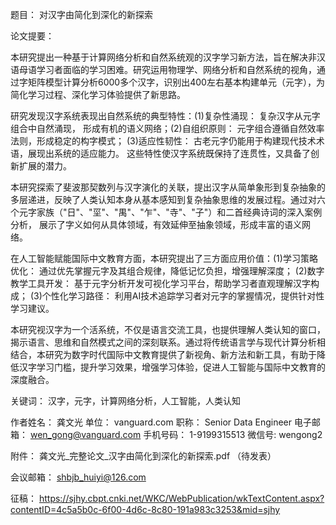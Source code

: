 题目： 对汉字由简化到深化的新探索

论文提要：

本研究提出一种基于计算网络分析和自然系统观的汉字学习新方法，旨在解决非汉语母语学习者面临的学习困难。研究运用物理学、网络分析和自然系统的视角，通过字矩阵模型计算分析6000多个汉字，识别出400左右基本构建单元（元字），为简化学习过程、深化学习体验提供了新思路。

研究发现汉字系统表现出自然系统的典型特性：(1)复杂性涌现： 复杂汉字从元字组合中自然涌现， 形成有机的语义网络；(2)自组织原则： 元字组合遵循自然效率法则，形成稳定的构字模式； (3)适应性韧性： 古老元字仍能用于构建现代技术术语，展现出系统的适应能力。 这些特性使汉字系统既保持了连贯性，又具备了创新扩展的潜力。

本研究探索了斐波那契数列与汉字演化的关联，提出汉字从简单象形到复杂抽象的多层递进，反映了人类认知本身从基本感知到复杂抽象思维的发展过程。通过对六个元字家族（"日"、"坙"、"禺"、"乍"、"寺"、"子"）和二首经典诗词的深入案例分析， 展示了字义如何从具体领域，有效延伸至抽象领域，形成丰富的语义网络。

在人工智能赋能国际中文教育方面，本研究提出了三方面应用价值：(1)学习策略优化： 通过优先掌握元字及其组合规律，降低记忆负担，增强理解深度； (2)数字教学工具开发： 基于元字分析开发可视化学习平台，帮助学习者直观理解汉字构成； (3)个性化学习路径： 利用AI技术追踪学习者对元字的掌握情况，提供针对性学习建议。

本研究视汉字为一个活系统，不仅是语言交流工具，也提供理解人类认知的窗口，揭示语言、思维和自然模式之间的深刻联系。通过将传统语言学与现代计算分析相结合，本研究为数字时代国际中文教育提供了新视角、新方法和新工具，有助于降低汉字学习门槛，提升学习效果，增强学习体验，促进人工智能与国际中文教育的深度融合。

关键词： 汉字，元字，计算网络分析，人工智能，人类认知


作者姓名： 龚文光
单位： vanguard.com 
职称： Senior Data Engineer
电子邮箱： wen_gong@vanguard.com
手机号码： 1-9199315513
微信号: wengong2

附件： 龚文光_完整论文_汉字由简化到深化的新探索.pdf  （待发表）



会议邮箱： shbjb_huiyi@126.com

征稿： 
https://sjhy.cbpt.cnki.net/WKC/WebPublication/wkTextContent.aspx?contentID=4c5a5b0c-6f00-4d6c-8c80-191a983c3253&mid=sjhy